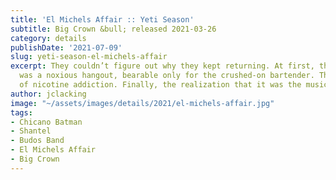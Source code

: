 ```yaml
---
title: 'El Michels Affair :: Yeti Season'
subtitle: Big Crown &bull; released 2021-03-26
category: details
publishDate: '2021-07-09'
slug: yeti-season-el-michels-affair
excerpt: They couldn’t figure out why they kept returning. At first, the hookah lounge
  was a noxious hangout, bearable only for the crushed-on bartender. Then, suspicion
  of nicotine addiction. Finally, the realization that it was the music on the jukebox.
author: jclacking
image: "~/assets/images/details/2021/el-michels-affair.jpg"
tags:
- Chicano Batman
- Shantel
- Budos Band
- El Michels Affair
- Big Crown
---
```


